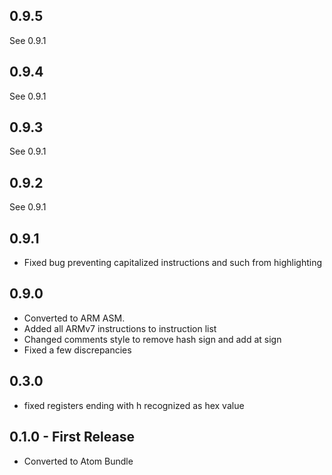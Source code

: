 ## 0.9.5
See 0.9.1

## 0.9.4
See 0.9.1

## 0.9.3
See 0.9.1

## 0.9.2
See 0.9.1

## 0.9.1
* Fixed bug preventing capitalized instructions and such from highlighting

## 0.9.0
* Converted to ARM ASM.
* Added all ARMv7 instructions to instruction list
* Changed comments style to remove hash sign and add at sign
* Fixed a few discrepancies

## 0.3.0
* fixed registers ending with h recognized as hex value

## 0.1.0 - First Release
* Converted to Atom Bundle
